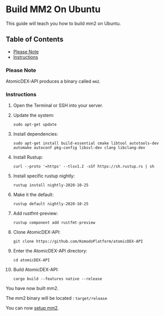 # Build MM2 On Ubuntu

This guide will teach you how to build mm2 on Ubuntu.

## Table of Contents

- [Please Note](#Please-Note)
- [Instructions](#Instructions)

### Please Note

AtomicDEX-API produces a binary called `mm2`.

### Instructions

1. Open the Terminal or SSH into your server.

2. Update the system:

    `sudo apt-get update`

3. Install dependencies:

    `sudo apt-get install build-essential cmake libtool autotools-dev automake autoconf pkg-config libssl-dev clang libclang-dev`

4. Install Rustup:

    `curl --proto '=https' --tlsv1.2 -sSf https://sh.rustup.rs | sh`

5. Install specific rustup nightly:

    `rustup install nightly-2020-10-25`

6. Make it the default:

    `rustup default nightly-2020-10-25`

7. Add rustfmt-preview:

    `rustup component add rustfmt-preview`

8. Clone AtomicDEX-API:

    `git clone https://github.com/KomodoPlatform/atomicDEX-API`

9. Enter the AtomicDEX-API directory:

    `cd atomicDEX-API`

10. Build AtomicDEX-API:

    `cargo build --features native --release`

You have now built mm2.

The mm2 binary will be located : `target/release`

You can now [setup mm2](Setup-MM2.md).
